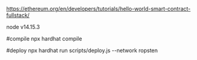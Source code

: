 https://ethereum.org/en/developers/tutorials/hello-world-smart-contract-fullstack/

node v14.15.3

#compile
npx hardhat compile

#deploy
npx hardhat run scripts/deploy.js --network ropsten